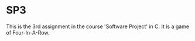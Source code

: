 # SP3

This is the 3rd assignment in the course 'Software Project' in C.
It is a game of Four-In-A-Row.